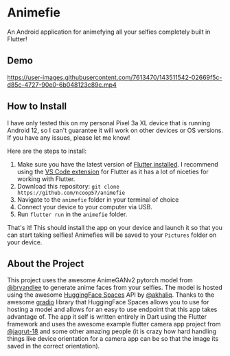 # Animefie

An Android application for animefying all your selfies completely built in Flutter!

## Demo

https://user-images.githubusercontent.com/7613470/143511542-02669f5c-d85c-4727-90e0-6b048123c89c.mp4

## How to Install

I have only tested this on my personal Pixel 3a XL device that is running Android 12, so I can't guarantee it will work on other devices or OS versions. If you have any issues, please let me know!

Here are the steps to install:

1. Make sure you have the latest version of [Flutter installed](https://flutter.dev/docs/get-started/install/). I recommend using the [VS Code extension](https://docs.flutter.dev/development/tools/vs-code) for Flutter as it has a lot of niceties for working with Flutter.
2. Download this repository: `git clone https://github.com/ncoop57/animefie`
3. Navigate to the `animefie` folder in your terminal of choice
4. Connect your device to your computer via USB.
5. Run `flutter run` in the `animefie` folder.

That's it! This should install the app on your device and launch it so that you can start taking selfies! Animefies will be saved to your `Pictures` folder on your device.

## About the Project

This project uses the awesome AnimeGANv2 pytorch model from [@bryandlee](https://github.com/bryandlee/animegan2-pytorch) to generate anime faces from your selfies. The model is hosted using the awesome [HuggingFace Spaces](https://huggingface.co/spaces) API by [@akhaliq](https://huggingface.co/spaces/akhaliq/AnimeGANv2). Thanks to the awesome [gradio](https://www.gradio.app/) library that HuggingFace Spaces allows you to use for hosting a model and allows for an easy to use endpoint that this app takes advantage of. The app it self is written entirely in Dart using the Flutter framework and uses the awesome example flutter camera app project from [@jagrut-18](https://github.com/jagrut-18/flutter_camera_app) and some other amazing people (it is crazy how hard handling things like device orientation for a camera app can be so that the image its saved in the correct orientation).